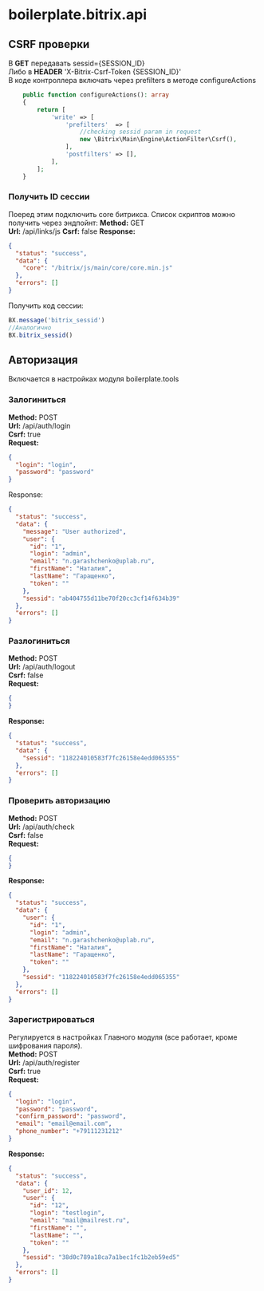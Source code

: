 # boilerplate.bitrix.api

## CSRF проверки
В **GET** передавать sessid={SESSION_ID}  
Либо в **HEADER** 'X-Bitrix-Csrf-Token {SESSION_ID}'  
В коде контроллера включать через prefilters в методе configureActions
```php
    public function configureActions(): array
    {
        return [
            'write' => [
                'prefilters'  => [
	                //checking sessid param in request
	                new \Bitrix\Main\Engine\ActionFilter\Csrf(),
                ],
                'postfilters' => [],
            ],
        ];
    }
```

### Получить ID сессии
Поеред этим подключить core битрикса.
Список скриптов можно получить через эндпойнт:
**Method:** GET  
**Url:** /api/links/js
**Csrf:** false
**Response:**
```json
{
  "status": "success",
  "data": {
    "core": "/bitrix/js/main/core/core.min.js"
  },
  "errors": []
}
```
Получить код сессии:
```js
BX.message('bitrix_sessid')
//Аналогично
BX.bitrix_sessid()
```

## Авторизация
Включается в настройках модуля boilerplate.tools  

### Залогиниться
**Method:** POST  
**Url:** /api/auth/login   
**Csrf:** true  
**Request:**
```json
{
  "login": "login",
  "password": "password"
}
```
Response:
```json
{
  "status": "success",
  "data": {
    "message": "User authorized",
    "user": {
      "id": "1",
      "login": "admin",
      "email": "n.garashchenko@uplab.ru",
      "firstName": "Наталия",
      "lastName": "Гаращенко",
      "token": ""
    },
    "sessid": "ab404755d11be70f20cc3cf14f634b39"
  },
  "errors": []
}
```

### Разлогиниться  
**Method:** POST  
**Url:** /api/auth/logout  
**Csrf:** false  
**Request:**
```json
{
}
```
**Response:**
```json
{
  "status": "success",
  "data": {
    "sessid": "118224010583f7fc26158e4edd065355"
  },
  "errors": []
}
```

### Проверить авторизацию
**Method:** POST  
**Url:** /api/auth/check  
**Csrf:** false   
**Request:**
```json
{
}
```
**Response:**
```json
{
  "status": "success",
  "data": {
    "user": {
      "id": "1",
      "login": "admin",
      "email": "n.garashchenko@uplab.ru",
      "firstName": "Наталия",
      "lastName": "Гаращенко",
      "token": ""
    },
    "sessid": "118224010583f7fc26158e4edd065355"
  },
  "errors": []
}
```

### Зарегистрироваться
Регулируется в настройках Главного модуля (все работает, кроме шифрования пароля).  
**Method:** POST  
**Url:** /api/auth/register   
**Csrf:** true   
**Request:**
```json
{
  "login": "login",
  "password": "password",
  "confirm_password": "password",
  "email": "email@email.com",
  "phone_number": "+79111231212"
}
```
**Response:**
```json
{
  "status": "success",
  "data": {
    "user_id": 12,
    "user": {
      "id": "12",
      "login": "testlogin",
      "email": "mail@mailrest.ru",
      "firstName": "",
      "lastName": "",
      "token": ""
    },
    "sessid": "38d0c789a18ca7a1bec1fc1b2eb59ed5"
  },
  "errors": []
}
```